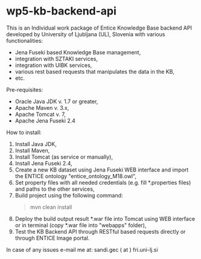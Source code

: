 # wp5-kb-backend-api
This is an Individual work package of Entice Knowledge Base backend API developed by University of Ljubljana (UL), Slovenia  with various functionalities:

- Jena Fuseki based Knowledge Base management,
- integration with SZTAKI services,
- integration with UIBK services,
- various rest based requests that manipulates the data in the KB,
- etc.



Pre-requisites:

- Oracle Java JDK v. 1.7 or greater,
- Apache Maven v. 3.x,
- Apache Tomcat v. 7,
- Apache Jena Fuseki 2.4



How to install:

1. Install Java JDK,
2. Install Maven,
3. Install Tomcat (as service or manually),
4. Install Jena Fuseki 2.4,
5. Create a new KB dataset using Jena Fuseki WEB interface and import the ENTICE ontology "entice_ontology_M18.owl",
6. Set property files with all needed credentials (e.g. fill *.properties files) and paths to the other services,
7. Build project using the following command:
      > mvn clean install
8. Deploy the build output result *.war file into Tomcat using WEB interface or in terminal (copy *.war file into "webapps" folder),
9. Test the KB Backend API through RESTful based requests directly or through ENTICE Image portal.

In case of any issues e-mail me at: sandi.gec ( at ) fri.uni-lj.si
